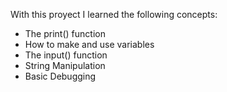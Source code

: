 With this proyect I learned the following concepts:

* The print() function
* How to make and use variables
* The input() function
* String Manipulation
* Basic Debugging
